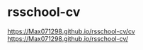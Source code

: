 # rsschool-cv

https://Max071298.github.io/rsschool-cv/cv  
https://Max071298.github.io/rsschool-cv/
